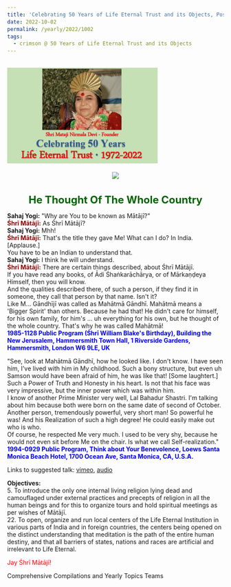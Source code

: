 ```yaml
---
title: 'Celebrating 50 Years of Life Eternal Trust and its Objects, Post 28 on the Jayantis of Mahātmā Gāndhī and Prime Minister Lal Bahadur Shastri'
date: 2022-10-02
permalink: /yearly/2022/1002
tags:
  - crimson @ 50 Years of Life Eternal Trust and its Objects
---
```


<br>
<div style="text-align: left"><img src="/images/Celebrating50YearsLET.png" width="350" /></div><br>

<div style="text-align: center"><img src="https://pub-1e517d8c73a64c9c82977d676b1fff72.r2.dev/image1041_Photo_credit_Jo_Bajescujpg" /></div>

<br>
<p style="color:DarkGreen; text-align:center">
<font size="+2"><b>He Thought Of The Whole Country</b><br></font>
</p>

<p>
<b>Sahaj Yogi:</b> "Why are You to be known as Mātājī?"<br>
<font color="DarkRed"><b>Śhrī Mātājī:</b></font> As Śhrī Mātājī?<br>
<b>Sahaj Yogi:</b> Mhh!<br>
<font color="DarkRed"><b>Śhrī Mātājī:</b></font> That's the title they gave Me! What can I do? In India. [Applause.]<br>
You have to be an Indian to understand that.<br>
<b>Sahaj Yogi:</b> I think he will understand.<br>
<font color="DarkRed"><b>Śhrī Mātājī:</b></font> There are certain things described, about Śhrī Mātājī.<br>
If you have read any books, of Ādi Śhaṅkarāchārya, or of Mārkaṇḍeya Himself, then you will know.<br>
And the qualities described there, of such a person, if they find it in someone, they call that person by that name. Isn't it?<br>
Like M... Gāndhījī was called as Mahātmā Gāndhī. Mahātmā means a 'Bigger Spirit' than others. Because he had that! He didn't care for himself, for his own family, for him's ... uh everything for his own, but he thought of the whole country. That's why he was called Mahātmā!<br>
<font color="blue"><b>1985-1128 Public Program (Śhrī William Blake's Birthday), Building the New Jerusalem, Hammersmith Town Hall, 1 Riverside Gardens, Hammersmith, London W6 9LE, UK</b></font><br>
</p>

<p>
"See, look at Mahātmā Gāndhī, how he looked like. I don't know. I have seen him, I've lived with him in My childhood. Such a bony structure, but even uh Samson would have been afraid of him, he was like that! [Some laughtert.] Such a Power of Truth and Honesty in his heart. Is not that his face was very impressive, but the inner power which was within him.<br>
I know of another Prime Minister very well, Lal Bahadur Shastri. I'm talking about him because both were born on the same date of second of October. Another person, tremendously powerful, very short man! So powerful he was! And his Realization of such a high degree! He could easily make out who is who.<br> 
Of course, he respected Me very much. I used to be very shy, because he would not even sit before Me on the chair. Is what we call Self-realization."<br>
<font color="blue"><b>1994-0929 Public Program, Think about Your Benevolence, Loews Santa Monica Beach Hotel, 1700 Ocean Ave, Santa Monica, CA, U.S.A.</b></font><br>
</p>

<p>

Links to suggested talk: <a href="https://vimeo.com/19916596"> vimeo</a>, <a href="https://soundcloud.com/nirmala-vidya-portal/940929-public-program-los"> audio </a><br>

<p>
<b>Objectives:</b><br>
5. To introduce the only one internal living religion lying dead and camouflaged under external practices and precepts of religion in all the human beings and for this to organize tours and hold spiritual meetings as per wishes of Mātājī.<br>
22. To open, organize and run local centers of the Life Eternal Institution in various parts of India and in foreign countries, the centers being opened on the distinct understanding that meditation is the path of the entire human destiny, and that all barriers of states, nations and races are artificial and irrelevant to Life Eternal.<br>
</p>

<p style="color:red;">Jay Śhrī Mātājī!<br></p>

<p>Comprehensive Compilations and Yearly Topics Teams</p>